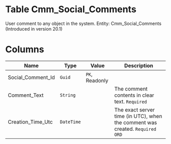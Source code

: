 # Table Cmm_Social_Comments

User comment to any object in the system. Entity: Cmm_Social_Comments (Introduced in version 20.1)

# Columns

| Name | Type | Value | Description |
| - | - | - | --- |
|Social_Comment_Id|`Guid`|`PK`, Readonly||
|Comment_Text|`String`||The comment contents in clear text. `Required` |
|Creation_Time_Utc|`DateTime`||The exact server time (in UTC), when the comment was created. `Required` `ORD` |
